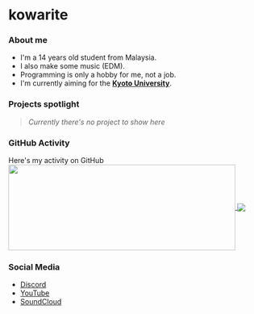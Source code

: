 # kowarite

### About me
* I'm a 14 years old student from Malaysia.
* I also make some music (EDM).
* Programming is only a hobby for me, not a job.
* I'm currently aiming for the [**Kyoto University**](https://www.kyoto-u.ac.jp/en 'Kyoto University').

### Projects spotlight
> *Currently there's no project to show here*

### GitHub Activity
Here's my activity on GitHub\
<a href="https://github-readme-stats.vercel.app/api?username=kowarite&theme=tokyonight&show_icons=true&bg_color=0D1117&hide_border=true">
  <img width=450 height=170 align="center" src="https://github-readme-stats.vercel.app/api?username=kowarite&theme=tokyonight&show_icons=true&bg_color=0D1117&hide_border=true" />
</a>
<a href="https://github-readme-stats.vercel.app/api/top-langs/?username=kowarite&theme=tokyonight&layout=compact&bg_color=0D1117&hide_border=true&langs_count=10">
  <img align="center" src="https://github-readme-stats.vercel.app/api/top-langs/?username=kowarite&theme=tokyonight&layout=compact&bg_color=0D1117&hide_border=true&langs_count=10" />
</a>

### Social Media
* [Discord](https://dsc.bio/farixsm 'kowarite#8925')
* [YouTube](https://www.youtube.com/channel/UCLt4_BOw06w_W7XhvEP3WZw 'Kowarite Music')
* [SoundCloud](https://soundcloud.com/kowarite 'kowarite')

